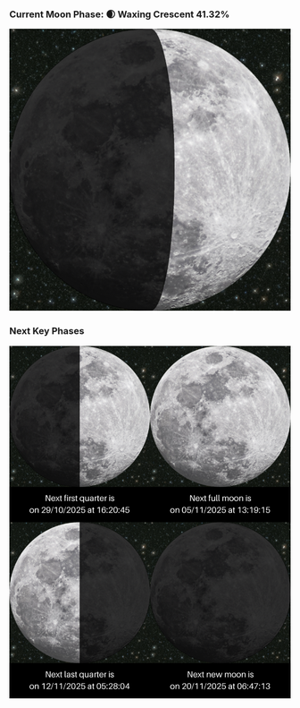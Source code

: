 ### Current Moon Phase: 🌒 Waxing Crescent 41.32%
![Moon Phase](moonphase.png)
### Next Key Phases
![Gallery](gallery.png)